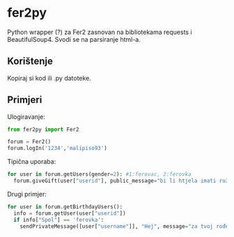 # fer2py

Python wrapper (?) za Fer2 zasnovan na bibliotekama requests i BeautifulSoup4. Svodi se na parsiranje html-a.

## Korištenje

Kopiraj si kod ili .py datoteke.

## Primjeri

Ulogiravanje:
``` python
from fer2py import Fer2

forum = Fer2()
forum.logIn('1234','malipiso93')
```

Tipična uporaba:
``` python
for user in forum.getUsers(gender=2): #1:ferovac, 2:ferovka
  forum.giveGift(user["userid"], public_message="bi li htjela imati ružnog dečka", gift=238)
```

Drugi primjer:
``` python
for user in forum.getBirthdayUsers():
  info = forum.getUser(user["userid"])
  if info["Spol"] == 'ferovka':
    sendPrivateMessage([user["username"]], "Hej", message="za tvoj rođendan te vodim na kavu")
```
